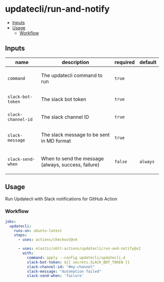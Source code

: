 # updatecli/run-and-notify

* [Inputs](#inputs)
* [Usage](#usage)
  * [Workflow](#workflow)

## Inputs

| name               | description                                               | required | default  |
|--------------------|-----------------------------------------------------------|----------|----------|
| `command`          | <p>The updatecli command to run</p>                       | `true`   |          |
| `slack-bot-token`  | <p>The slack bot token</p>                                | `true`   |          |
| `slack-channel-id` | <p>The slack channel ID</p>                               | `true`   |          |
| `slack-message`    | <p>The slack message to be sent in MD format</p>          | `true`   |          |
| `slack-send-when`  | <p>When to send the message (always, success, failure)</p>| `false`  | `always` |

## Usage

Run Updatecli with Slack notifications for GitHub Action

### Workflow

```yaml
jobs:
  updatecli:
    runs-on: ubuntu-latest
    steps:
      - uses: actions/checkout@v4

      - uses: elastic/oblt-actions/updatecli/run-and-notify@v2
        with:
          command: apply --config updatecli/updatecli.d
          slack-bot-token: ${{ secrets.SLACK_BOT_TOKEN }}
          slack-channel-id: "#my-channel"
          slack-message: "Automation failed"
          slack-send-when: 'failure'
```
